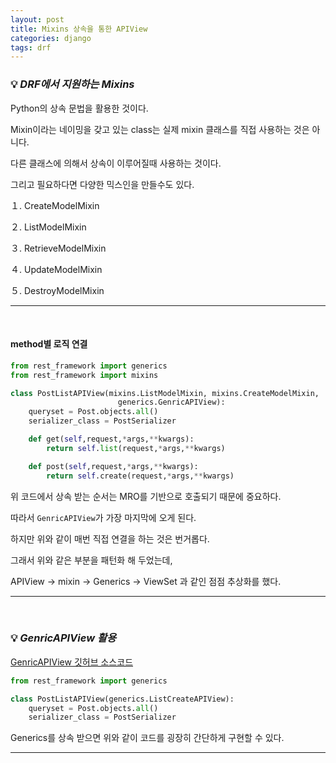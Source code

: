```yaml
---
layout: post
title: Mixins 상속을 통한 APIView
categories: django
tags: drf
---
```


### 💡 ***DRF에서 지원하는 Mixins***

Python의 상속 문법을 활용한 것이다.

Mixin이라는 네이밍을 갖고 있는 class는 실제 mixin 클래스를 직접 사용하는 것은 아니다.

다른 클래스에 의해서 상속이 이루어질때 사용하는 것이다.

그리고 필요하다면 다양한 믹스인을 만들수도 있다.

１. CreateModelMixin

２. ListModelMixin

３. RetrieveModelMixin

４. UpdateModelMixin

５. DestroyModelMixin

---

<br>

#### method별 로직 연결 

```python
from rest_framework import generics 
from rest_framework import mixins

class PostListAPIView(mixins.ListModelMixin, mixins.CreateModelMixin,
                        generics.GenricAPIView):
    queryset = Post.objects.all()
    serializer_class = PostSerializer

    def get(self,request,*args,**kwargs):
        return self.list(request,*args,**kwargs)

    def post(self,request,*args,**kwargs):
        return self.create(request,*args,**kwargs)

```

위 코드에서 상속 받는 순서는 MRO를 기반으로 호출되기 때문에 중요하다.

따라서 `GenricAPIView`가 가장 마지막에 오게 된다.

하지만 위와 같이 매번 직접 연결을 하는 것은 번거롭다.

그래서 위와 같은 부분을 패턴화 해 두었는데,

APIView → mixin → Generics → ViewSet 과 같인 점점 추상화를 했다.

---

<br>

### 💡 ***GenricAPIView 활용***

[GenricAPIView 깃허브 소스코드](https://github.com/encode/django-rest-framework/blob/3.11.0/rest_framework/generics.py) 

```python
from rest_framework import generics

class PostListAPIView(generics.ListCreateAPIView):
    queryset = Post.objects.all()
    serializer_class = PostSerializer
```
Generics를 상속 받으면 위와 같이 코드를 굉장히 간단하게 구현할 수 있다.

---